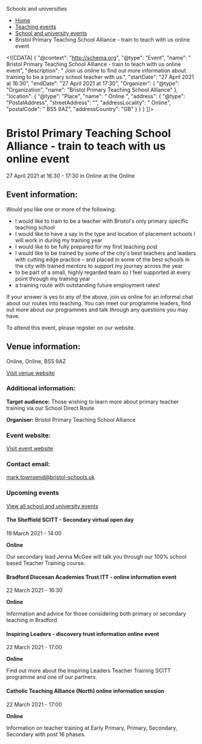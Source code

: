 Schools and universities

*   [Home](/)
*   [Teaching events](/teaching-events)
*   [School and university events](/teaching-events/training-provider-events)
*   Bristol Primary Teaching School Alliance - train to teach with us online event

<!\[CDATA\[ { "@context": "http://schema.org", "@type": "Event", "name": " Bristol Primary Teaching School Alliance - train to teach with us online event", "description": " Join us online to find out more information about training to be a primary school teacher with us.", "startDate": "27 April 2021 at 16:30", "endDate": "27 April 2021 at 17:30", "Organizer": { "@type": "Organization", "name": "Bristol Primary Teaching School Alliance" }, "location": { "@type": "Place", "name": " Online ", "address": { "@type": "PostalAddress", "streetAddress": "", "addressLocality": " Online", "postalCode": " BS5 9AZ", "addressCountry": "GB" } } } \]\]>

Bristol Primary Teaching School Alliance - train to teach with us online event
==============================================================================

27 April 2021 at 16:30 - 17:30 in Online at the Online

Event information:
------------------

Would you like one or more of the following:

*   I would like to train to be a teacher with Bristol's only primary specific teaching school
*   I would like to have a say in the type and location of placement schools I will work in during my training year
*   I would like to be fully prepared for my first teaching post
*   I would like to be trained by some of the city's best teachers and leaders with cutting edge practice – and placed in some of the best schools in the city with trained mentors to support my journey across the year
*   to be part of a small, highly regarded team so I feel supported at every point through my training year
*   a training route with outstanding future employment rates!

If your answer is yes to any of the above, join us online for an informal chat about our routes into teaching. You can meet our programme leaders, find out more about our programmes and talk through any questions you may have.

To attend this event, please register on our website.

Venue information:
------------------

Online, Online, BS5 9AZ

[Visit venue website](https://bptsa.org/initial-teacher-training/ "Online")

### Additional information:

**Target audience:** Those wishing to learn more about primary teacher training via our School Direct Route

**Organiser:** Bristol Primary Teaching School Alliance

### Event website:

[Visit event website](https://bptsa.org/initial-teacher-training/)

### Contact email:

[mark.townsend@bristol-schools.uk](mailto:mark.townsend@bristol-schools.uk)

### Upcoming events

[View all school and university events](/teaching-events/training-provider-events)

[](/teaching-events/training-provider-events/210319-the-sheffield-scitt-secondary-virtual-open-day)

#### The Sheffield SCITT - Secondary virtual open day

19 March 2021 - 14:00

**Online**

Our secondary lead Jenna McGee will talk you through our 100% school based Teacher Training course.

[](/teaching-events/training-provider-events/210322-bradford-diocesan-academies-trust-itt-online-information-event)

#### Bradford Diocesan Academies Trust ITT - online information event

22 March 2021 - 16:30

**Online**

Information and advice for those considering both primary or secondary teaching in Bradford.

[](/teaching-events/training-provider-events/210322-inspiring-leaders-discovery-trust-information-online-event)

#### Inspiring Leaders - discovery trust information online event

22 March 2021 - 17:00

**Online**

Find out more about the Inspiring Leaders Teacher Training SCITT programme and one of our partners.

[](/teaching-events/training-provider-events/210322-catholic-teaching-alliance-north-online-information-session)

#### Catholic Teaching Alliance (North) online information session

22 March 2021 - 17:00

**Online**

Information on teacher training at Early Primary, Primary, Secondary, Secondary with post 16 phases.